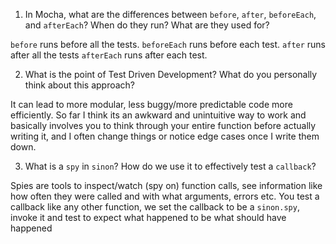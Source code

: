 <!-- Answers to the Short Answer Essay Questions go here -->

1. In Mocha, what are the differences between `before`, `after`, `beforeEach`, and `afterEach`? When do they run? What are they used for?

`before` runs before all the tests. `beforeEach` runs before each test. `after` runs after all the tests `afterEach` runs after each test.

2. What is the point of Test Driven Development? What do you personally think about this approach?

It can lead to more modular, less buggy/more predictable code more efficiently. So far I think its an awkward and unintuitive way to work and basically involves you to think through your entire function before actually writing it, and I often change things or notice edge cases once I write them down.

3. What is a `spy` in `sinon`? How do we use it to effectively test a `callback`?

Spies are tools to inspect/watch (spy on) function calls, see information like how often they were called and with what arguments, errors etc. You test a callback like any other function, we set the callback to be a `sinon.spy`, invoke it and test to expect what happened to be what should have happened